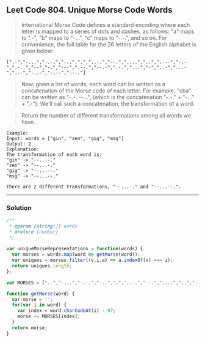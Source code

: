 ## Leet Code 804. Unique Morse Code Words
> International Morse Code defines a standard encoding where each letter is mapped to a series of dots and dashes, 
> as follows: "a" maps to ".-", "b" maps to "-...", "c" maps to "-.-.", and so on.
> For convenience, the full table for the 26 letters of the English alphabet is given below:
```
[".-","-...","-.-.","-..",".","..-.","--.","....","..",".---","-.-",".-..","--","-.","---",".--.","--.-",".-.","...","-","..-","...-",".--","-..-","-.--","--.."]
```
> Now, given a list of words, each word can be written as a concatenation of the Morse code of each letter. 
> For example, "cba" can be written as "-.-..--...", (which is the concatenation "-.-." + "-..." + ".-"). 
> We'll call such a concatenation, the transformation of a word.

> Return the number of different transformations among all words we have.

```
Example:
Input: words = ["gin", "zen", "gig", "msg"]
Output: 2
Explanation: 
The transformation of each word is:
"gin" -> "--...-."
"zen" -> "--...-."
"gig" -> "--...--."
"msg" -> "--...--."

There are 2 different transformations, "--...-." and "--...--.".
```
---
### Solution
```javascript
/**
 * @param {string[]} words
 * @return {number}
 */
 
var uniqueMorseRepresentations = function(words) {
  var morses = words.map(word => getMorse(word));
  var uniques = morses.filter((v,i,a) => a.indexOf(v) === i);
  return uniques.length;
};

var MORSES = [".-","-...","-.-.","-..",".","..-.","--.","....","..",".---","-.-",".-..","--","-.","---",".--.","--.-",".-.","...","-","..-","...-",".--","-..-","-.--","--.."];

function getMorse(word) {  
  var morse = '';
  for(var i in word) {
    var index = word.charCodeAt(i) - 97;
    morse += MORSES[index];
  }
  return morse;
}
```
